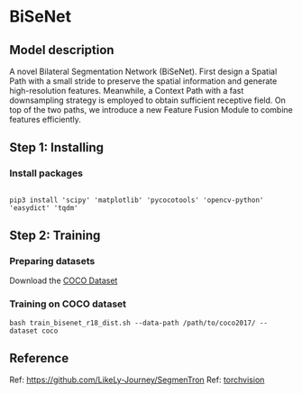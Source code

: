 # BiSeNet

## Model description

A novel Bilateral Segmentation Network (BiSeNet).
First design a Spatial Path with a small stride to preserve the spatial information and generate high-resolution features.
Meanwhile, a Context Path with a fast downsampling strategy is employed to obtain sufficient receptive field.
On top of the two paths, we introduce a new Feature Fusion Module to combine features efficiently. 

## Step 1: Installing

### Install packages

```shell

pip3 install 'scipy' 'matplotlib' 'pycocotools' 'opencv-python' 'easydict' 'tqdm'

```

## Step 2: Training

### Preparing datasets

Download the [COCO Dataset](https://cocodataset.org/#home)

### Training on COCO dataset

```shell
bash train_bisenet_r18_dist.sh --data-path /path/to/coco2017/ --dataset coco
```

## Reference

Ref: https://github.com/LikeLy-Journey/SegmenTron
Ref: [torchvision](../../torchvision/pytorch/README.md)
